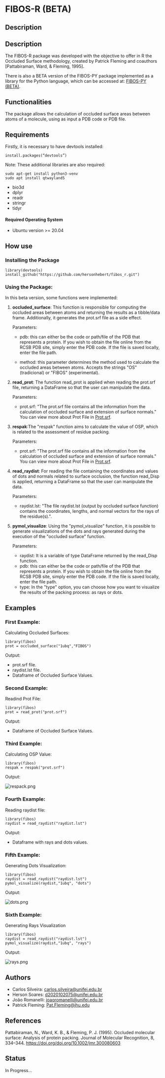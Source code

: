 # FIBOS-R (BETA)
## Description
## Description
The FIBOS-R package was developed with the objective to offer in R the Occluded Surface methodology, created by Patrick Fleming and coauthors [Pattabiraman, Ward, & Fleming, 1995].

There is also a BETA version of the FIBOS-PY package implemented as a library for the Python language, which can be accessed at: [FIBOS-PY (BETA)](https://github.com/hersonhebert/fibos_py.git).

## Functionalities
The package allows the calculation of occluded surface areas between atoms of a molecule, using as input a PDB code or PDB file. 
## Requirements
Firstly, it is necessary to have devtools installed:

    install.packages(“devtools”)

Note: These additional libraries are also required:

    sudo apt-get install python3-venv
    sudo apt install qtwayland5

  * bio3d
  * dplyr
  * readr
  * stringr
  * tidyr

#### Required Operating System
   
* Ubuntu version >= 20.04

## How use
### Installing the Package

    library(devtools)
    install_github("https://github.com/hersonhebert/fibos_r.git")  

### Using the Package:
In this beta version, some functions were implemented:


1. **occluded_surface**: This function is responsible for computing the occluded areas between atoms and returning the results as a tibble/data frame. Additionally, it generates the prot.srf file as a side effect.

   Parameters:

   - pdb: this can either be the code or path/file of the PDB that represents a protein. If you wish to obtain the file online from the RCSB PDB site, simply enter the PDB code. If the file is saved locally, enter the file path.

   - method: this parameter determines the method used to calculate the occluded areas between atoms. Accepts the strings "OS" (tradicional) or "FIBOS" (experimental).


2. **read_prot**: The function read_prot is applied when reading the prot.srf file, returning a DataFrame so that the user can manipulate the data.

   Parameters:
   
   - prot.srf: "The prot.srf file contains all the information from the calculation of occluded surface and extension of surface normals." You can view more about Prot File in [Prot.srf](https://pages.jh.edu/pfleming/sw/os/prot.srf.html).

3. **respak**:The "respak" function aims to calculate the value of OSP, which is related to the assessment of residue packing.

   Parameters:
   - prot.srf: "The prot.srf file contains all the information from the calculation of occluded surface and extension of surface normals." You can view more about Prot File in [Prot.srf](https://pages.jh.edu/pfleming/sw/os/prot.srf.html).

4. **read_raydist**: For reading the file containing the coordinates and values of dots and normals related to surface occlusion, the function read_Disp is applied, returning a DataFrame so that the user can manipulate the data.

   Parameters:
   
   - raydist.lst: "The file raydist.lst (output by occluded surface function) contains the coordinates, lengths, and normal vectors for the rays of the residue(s).".

5. **pymol_visualize**: Using the "pymol_visualize" function, it is possible to generate visualizations of the dots and rays generated during the execution of the "occluded surface" function.

   Parameters:
   
   - raydist: It is a variable of type DataFrame returned by the read_Disp function.
   - pdb: this can either be the code or path/file of the PDB that represents a protein. If you wish to obtain the file online from the RCSB PDB site, simply enter the PDB code. If the file is saved locally, enter the file path.
   - type: In the "type" option, you can choose how you want to visualize the results of the packing process: as rays  or dots.

## Examples
### First Example: 
Calculating Occluded Surfaces:
```
library(fibos)
prot = occluded_surface("1ubq","FIBOS")
```
Output: 
 - prot.srf file.
 - raydist.lst file.
 - Dataframe of Occluded Surface Values.

### Second Example: 
Readind Prot File:
```
library(fibos)
prot = read_prot("prot.srf")
```
Output:
   - Dataframe of Occluded Surface Values.

### Third Example: 
Calculating OSP Value:
```
library(fibos)
respak = respak("prot.srf")
```
Output:

![respack.png](respack.png)

### Fourth Example:
Reading raydist file:
```
library(fibos)
raydist = read_raydist("raydist.lst")
```
Output: 

   - Dataframe with rays and dots values.

### Fifth Example:
Generating Dots Visualization:
```
library(fibos)
raydist = read_raydist("raydist.lst")
pymol_visualize(raydist,"1ubq", "dots")
```
Output: 

![dots.png](dots.png)

### Sixth Example: 
Generating Rays Visualization
```
library(fibos)
raydist = read_raydist("raydist.lst")
pymol_visualize(raydist,"1ubq", "rays")
```

Output:

![rays.png](rays.png)

## Authors

- Carlos Silveira:  carlos.silveira@unifei.edu.br
- Herson Soares: d2020102075@unifei.edu.br
- João Romanelli: joaoromanelli@unifei.edu.br
- Patrick Fleming: Pat.Fleming@jhu.edu

## References

Pattabiraman, N., Ward, K. B., & Fleming, P. J. (1995). Occluded molecular surface: Analysis of protein packing. Journal of Molecular Recognition, 8, 334–344. https://doi.org/doi.org/10.1002/jmr.300080603

## Status
In Progress...
